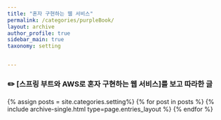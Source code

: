 ```yaml
---
title: "혼자 구현하는 웹 서비스"
permalink: /categories/purpleBook/
layout: archive
author_profile: true
sidebar_main: true
taxonomy: setting


---
```


### ✏️ [스프링 부트와 AWS로 혼자 구현하는 웹 서비스]를 보고 따라한 글

{% assign posts = site.categories.setting%}
{% for post in posts %} {% include archive-single.html type=page.entries_layout %} {% endfor %}


